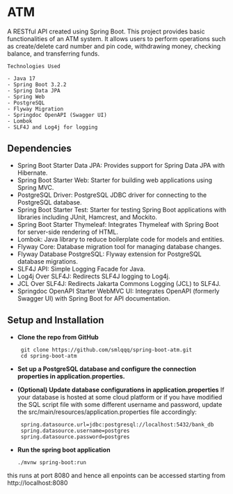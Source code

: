 # ATM 

A RESTful API created using Spring Boot. This project provides basic functionalities of an ATM system. It allows users to perform operations such as create/delete card number and pin code, withdrawing money, checking balance, and transferring funds.
    
    Technologies Used

    - Java 17
    - Spring Boot 3.2.2
    - Spring Data JPA
    - Spring Web
    - PostgreSQL
    - Flyway Migration
    - Springdoc OpenAPI (Swagger UI)
    - Lombok
    - SLF4J and Log4j for logging

## Dependencies

   - Spring Boot Starter Data JPA: Provides support for Spring Data JPA with Hibernate.
   - Spring Boot Starter Web: Starter for building web applications using Spring MVC.
   - PostgreSQL Driver: PostgreSQL JDBC driver for connecting to the PostgreSQL database.
   - Spring Boot Starter Test: Starter for testing Spring Boot applications with libraries including JUnit, Hamcrest, and Mockito.
   - Spring Boot Starter Thymeleaf: Integrates Thymeleaf with Spring Boot for server-side rendering of HTML.
   - Lombok: Java library to reduce boilerplate code for models and entities.
   - Flyway Core: Database migration tool for managing database changes.
   - Flyway Database PostgreSQL: Flyway extension for PostgreSQL database migrations.
   - SLF4J API: Simple Logging Facade for Java.
   - Log4j Over SLF4J: Redirects SLF4J logging to Log4j.
   - JCL Over SLF4J: Redirects Jakarta Commons Logging (JCL) to SLF4J.
   - Springdoc OpenAPI Starter WebMVC UI: Integrates OpenAPI (formerly Swagger UI) with Spring Boot for API documentation.

## Setup and Installation

   -  **Clone the repo from GitHub**
       ```
        git clone https://github.com/smlqqq/spring-boot-atm.git
        cd spring-boot-atm
       ```

   -  **Set up a PostgreSQL database and configure the connection properties in application.properties.**
     
   -  **(Optional) Update database configurations in application.properties**
     If your database is hosted at some cloud platform or if you have modified the SQL script file with some different username and password, update the src/main/resources/application.properties file accordingly:
      ``` 
       spring.datasource.url=jdbc:postgresql://localhost:5432/bank_db
       spring.datasource.username=postgres
       spring.datasource.password=postgres
      ```

   - **Run the spring boot application**
      ```
      ./mvnw spring-boot:run
      ```

this runs at port 8080 and hence all enpoints can be accessed starting from http://localhost:8080
